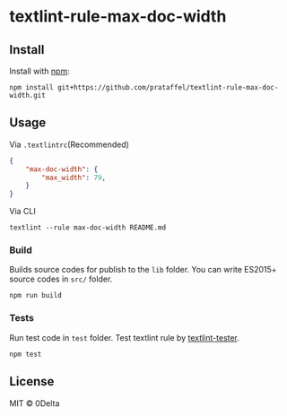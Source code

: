 # textlint-rule-max-doc-width



## Install

Install with [npm](https://www.npmjs.com/):

    npm install git+https://github.com/prataffel/textlint-rule-max-doc-width.git

## Usage

Via `.textlintrc`(Recommended)

```json
{
    "max-doc-width": {
        "max_width": 79,
    }
}
```

Via CLI

```
textlint --rule max-doc-width README.md
```

### Build

Builds source codes for publish to the `lib` folder.
You can write ES2015+ source codes in `src/` folder.

    npm run build

### Tests

Run test code in `test` folder.
Test textlint rule by [textlint-tester](https://github.com/textlint/textlint-tester "textlint-tester").

    npm test

## License

MIT © 0Delta
